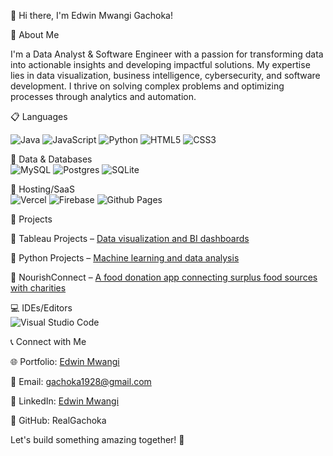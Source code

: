 👋 Hi there, I'm Edwin Mwangi Gachoka!

🚀 About Me

I'm a Data Analyst & Software Engineer with a passion for transforming data into actionable insights and developing impactful solutions. My expertise lies in data visualization, business intelligence, cybersecurity, and software development. I thrive on solving complex problems and optimizing processes through analytics and automation.

📋 Languages <br/>

![Java](https://img.shields.io/badge/java-%23ED8B00.svg?style=for-the-badge&logo=openjdk&logoColor=white)
![JavaScript](https://img.shields.io/badge/javascript-%23323330.svg?style=for-the-badge&logo=javascript&logoColor=%23F7DF1E)
![Python](https://img.shields.io/badge/python-3670A0?style=for-the-badge&logo=python&logoColor=ffdd54)
![HTML5](https://img.shields.io/badge/html5-%23E34F26.svg?style=for-the-badge&logo=html5&logoColor=white)
![CSS3](https://img.shields.io/badge/css3-%231572B6.svg?style=for-the-badge&logo=css3&logoColor=white)

🔢 Data & Databases <br/>
![MySQL](https://img.shields.io/badge/mysql-4479A1.svg?style=for-the-badge&logo=mysql&logoColor=white)
![Postgres](https://img.shields.io/badge/postgres-%23316192.svg?style=for-the-badge&logo=postgresql&logoColor=white)
![SQLite](https://img.shields.io/badge/sqlite-%2307405e.svg?style=for-the-badge&logo=sqlite&logoColor=white)

🎈 Hosting/SaaS <br/>
![Vercel](https://img.shields.io/badge/vercel-%23000000.svg?style=for-the-badge&logo=vercel&logoColor=white)
![Firebase](https://img.shields.io/badge/firebase-%23039BE5.svg?style=for-the-badge&logo=firebase&logoColor=white)
![Github Pages](https://img.shields.io/badge/github%20pages-121013?style=for-the-badge&logo=github&logoColor=white)


📂 Projects

🔹 Tableau Projects – [Data visualization and BI dashboards](https://github.com/RealGachoka/Tableau-Projects)

🔹 Python Projects – [Machine learning and data analysis](https://github.com/RealGachoka/Python-Projects)

🔹 NourishConnect – [A food donation app connecting surplus food sources with charities](https://github.com/RealGachoka/NourishConnect)

💻 IDEs/Editors <br/>
![Visual Studio Code](https://img.shields.io/badge/Visual%20Studio%20Code-0078d7.svg?style=for-the-badge&logo=visual-studio-code&logoColor=white)

📞 Connect with Me

🌐 Portfolio: [Edwin Mwangi](https://chatprofolio.vercel.app/profile/edwin-mwangi-gachoka)

📧 Email: gachoka1928@gmail.com

🔗 LinkedIn: [Edwin Mwangi](https://www.linkedin.com/in/edwin-mwangi-153178330/)

🐙 GitHub: RealGachoka


Let's build something amazing together! 🚀
